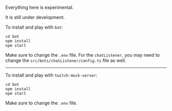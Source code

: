 Everything here is experimental.

It is still under development.

To install and play with `bot`:

```
cd bot
npm install
npm start
```

Make sure to change the `.env` file.
For the `chatListener`, you may need to change the `src/bots/chatListener/config.ts` file as well.

---

To install and play with `twitch-mock-server`:

```
cd bot
npm install
npm start
```

Make sure to change the `.env` file.
